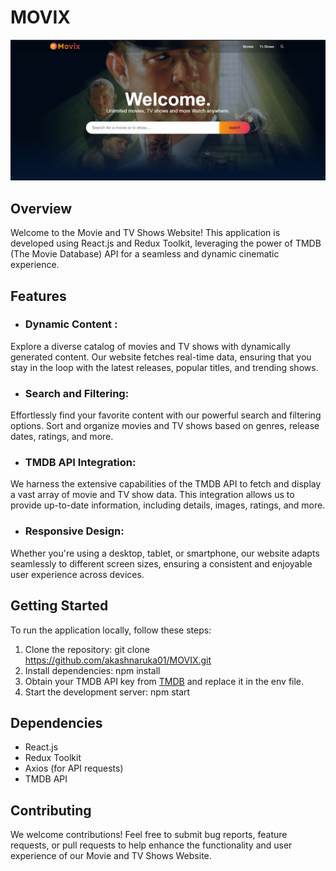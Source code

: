 # MOVIX

![Image](src/landingPage.png)

## Overview
Welcome to the Movie and TV Shows Website! This application is developed using React.js and Redux Toolkit, leveraging the power of TMDB (The Movie Database) API for a seamless and dynamic cinematic experience.

## Features
* ### Dynamic Content :  
Explore a diverse catalog of movies and TV shows with dynamically generated content. Our website fetches real-time data, ensuring that you stay in the loop with the latest releases, popular titles, and trending shows.

* ### Search and Filtering: 
Effortlessly find your favorite content with our powerful search and filtering options. Sort and organize movies and TV shows based on genres, release dates, ratings, and more.

* ### TMDB API Integration: 
We harness the extensive capabilities of the TMDB API to fetch and display a vast array of movie and TV show data. This integration allows us to provide up-to-date information, including details, images, ratings, and more.

* ### Responsive Design: 
Whether you're using a desktop, tablet, or smartphone, our website adapts seamlessly to different screen sizes, ensuring a consistent and enjoyable user experience across devices.

## Getting Started
To run the application locally, follow these steps:

1. Clone the repository: git clone https://github.com/akashnaruka01/MOVIX.git
2. Install dependencies: npm install
3. Obtain your TMDB API key from <a href="https://developer.themoviedb.org/docs/getting-started" target="_blank">TMDB</a> and replace it in the env file. 
4. Start the development server: npm start

## Dependencies
* React.js
* Redux Toolkit
* Axios (for API requests)
* TMDB API

## Contributing
We welcome contributions! Feel free to submit bug reports, feature requests, or pull requests to help enhance the functionality and user experience of our Movie and TV Shows Website.
